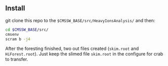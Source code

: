 
## Install

git clone this repo to the `$CMSSW_BASE/src/HeavyIonsAnalysis/` and then:
```bash
cd $CMSSW_BASE/src/
cmsenv
scram b -j4
```

After the foresting finished, two out files created (`skim.root` and `HiForest.root`). Just keep the slimed file `skim.root` in the configure for crab to transfer.
